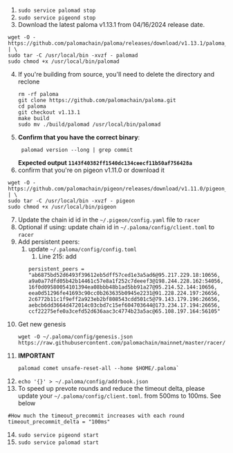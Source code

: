 1. `sudo service palomad stop`
2. `sudo service pigeond stop`
3. Download the latest paloma v1.13.1 from 04/16/2024 release date.
  ```shell
  wget -O - https://github.com/palomachain/paloma/releases/download/v1.13.1/paloma_Linux_x86_64.tar.gz  | \
  sudo tar -C /usr/local/bin -xvzf - palomad 
  sudo chmod +x /usr/local/bin/palomad
  ```
4. If you're building from source, you'll need to delete the directory and reclone
   ```shell
   rm -rf paloma
   git clone https://github.com/palomachain/paloma.git
   cd paloma
   git checkout v1.13.1
   make build
   sudo mv ./build/palomad /usr/local/bin/palomad
   ```
5. **Confirm that you have the correct binary**: 
   ```shell
    palomad version --long | grep commit
   ```
   **Expected output `1143f40382ff1540dc134ceecf11b50af756428a`**
6. confirm that you're on pigeon v1.11.0 or download it
  ```shell
  wget -O - https://github.com/palomachain/pigeon/releases/download/v1.11.0/pigeon_Linux_x86_64.tar.gz  | \
  sudo tar -C /usr/local/bin -xvzf - pigeon
  sudo chmod +x /usr/local/bin/pigeon
  ```
7. Update the chain id id in the `~/.pigeon/config.yaml` file to `racer` 
8. Optional if using: update chain id in `~/.paloma/config/client.toml` to `racer`
9. Add persistent peers: 
    1. update `~/.paloma/config/config.toml`
        1. Line 215: add  
        ```
        persistent_peers = "ab6875bd52d6493f39612eb5dff57ced1e3a5ad6@95.217.229.18:10656, a9a0a77dfd05b42b14461c57e8a1f252c7deeef3@198.244.228.162:54056, 16f0d09580054101394ea08bbb48b1ad5bb91a27@95.214.52.144:10656, eea0d51296fe41693c90cc0b263635b0945e2231@91.228.224.197:26656, 2c6772b11c1f9eff2a923eb2bf808543cdd501c5@79.143.179.196:26656, aebcb6dd3664d472014c03cbd7c15ef604703644@173.234.17.194:26656, ccf22275efe0a3cefd52d636aac3c4774b23a5ac@65.108.197.164:56105"
        ```
10. Get new genesis
     ```shell
     wget -O ~/.paloma/config/genesis.json https://raw.githubusercontent.com/palomachain/mainnet/master/racer/genesis.json
    ```
11. **IMPORTANT** 
     ```shell
     palomad comet unsafe-reset-all --home $HOME/.paloma`
    ```
12. `echo '{}' > ~/.paloma/config/addrbook.json`
13. To speed up prevote rounds and reduce the timeout delta, please update your `~/.paloma/config/client.toml`. from 500ms to 100ms. See below
   ```shell
   #How much the timeout_precommit increases with each round
   timeout_precommit_delta = "100ms"
   ```
14.   `sudo service pigeond start`
15.   `sudo service palomad start`
